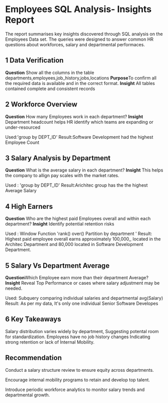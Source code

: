 # Employees SQL Analysis- Insights Report
The report summarises key insights  discovered through SQL analysis on the Employees Data set.
The queries were designed to answer common HR questions about workforces, salary and departmental performaces.

## 1 Data Verification
**Question** Show all the columns in the  table departments,employees,job_history,jobs,locations
**Purpose**To confirm all the required data is available and in the correct format.
**Insight** All tables contained complete and consistent records

## 2 Workforce Overview
**Question** How many Employees work in each department?
**Insight** Department headcount helps HR  identify  which teams are expanding or under-resourced

Used:'group by DEPT_ID'
Result:Software Development had the highest Employee Count

## 3 Salary Analysis by Department
**Question** What is the average salary in each department?
**Insight** This helps the company to allign pay scales with the market rates.

Used : 'group by DEPT_ID'
Result:Arichitec group has the the highest Average Salary

## 4 High Earners
**Question** Who are the highest paid Employees overall and within each department?
**Insight** Identify potential retention risks

Used : Window Function 'rank() over() Partition by department '
Result: Highest paid employee overall earns approximately 100,000,, located in the Architec Department and 80,000 located in Software Development Department.

## 5 Salary Vs Department Average
**Question**Which Employee earn more than their department Average?
**Insight** Reveal Top Performance or cases where salary adjustment may be  needed.

Used: Subquery comparing individual salaries and departmental avg(Salary)
Result: As per my data, It's only one individual Senior Software Developes

## 6 Key Takeaways
Salary distribution varies widely by department, Suggesting potental room for standardization.
Employess have no job history changes Indicating strong retention or lack of Internal Mobility.

 


## Recommendation
Conduct a salary structure review to ensure equity across departments.

Encourage internal mobility programs to retain and develop top talent.

Introduce periodic workforce analytics to monitor salary trends and departmental growth.


